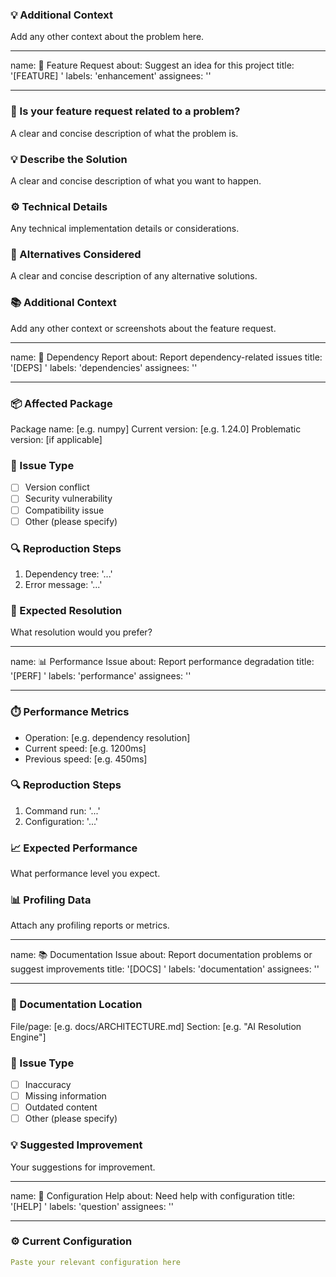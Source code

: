 
### 💡 Additional Context
Add any other context about the problem here.

---
name: 🚀 Feature Request
about: Suggest an idea for this project
title: '[FEATURE] '
labels: 'enhancement'
assignees: ''

---

### 🔮 Is your feature request related to a problem?
A clear and concise description of what the problem is.

### 💡 Describe the Solution
A clear and concise description of what you want to happen.

### ⚙️ Technical Details
Any technical implementation details or considerations.

### 🔄 Alternatives Considered
A clear and concise description of any alternative solutions.

### 📚 Additional Context
Add any other context or screenshots about the feature request.

---
name: 📝 Dependency Report
about: Report dependency-related issues
title: '[DEPS] '
labels: 'dependencies'
assignees: ''

---

### 📦 Affected Package
Package name: [e.g. numpy]
Current version: [e.g. 1.24.0]
Problematic version: [if applicable]

### 🚨 Issue Type
- [ ] Version conflict
- [ ] Security vulnerability
- [ ] Compatibility issue
- [ ] Other (please specify)

### 🔍 Reproduction Steps
1. Dependency tree: '...'
2. Error message: '...'

### 📜 Expected Resolution
What resolution would you prefer?

---
name: 📊 Performance Issue
about: Report performance degradation
title: '[PERF] '
labels: 'performance'
assignees: ''

---

### ⏱️ Performance Metrics
- Operation: [e.g. dependency resolution]
- Current speed: [e.g. 1200ms]
- Previous speed: [e.g. 450ms]

### 🔍 Reproduction Steps
1. Command run: '...'
2. Configuration: '...'

### 📈 Expected Performance
What performance level you expect.

### 📊 Profiling Data
Attach any profiling reports or metrics.

---
name: 📚 Documentation Issue
about: Report documentation problems or suggest improvements
title: '[DOCS] '
labels: 'documentation'
assignees: ''

---

### 📖 Documentation Location
File/page: [e.g. docs/ARCHITECTURE.md]
Section: [e.g. "AI Resolution Engine"]

### 🚨 Issue Type
- [ ] Inaccuracy
- [ ] Missing information
- [ ] Outdated content
- [ ] Other (please specify)

### 💡 Suggested Improvement
Your suggestions for improvement.

---
name: 🔧 Configuration Help
about: Need help with configuration
title: '[HELP] '
labels: 'question'
assignees: ''

---

### ⚙️ Current Configuration
```yaml
Paste your relevant configuration here
